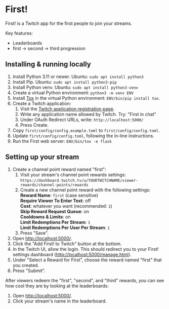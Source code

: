 # First!

First! is a Twitch app for the first people to join your streams.

Key features:

* Leaderboards
* first -> second -> third progression

## Installing & running locally

1. Install Python 3.11 or newer. Ubuntu: `sudo apt install python3`
2. Install Pip. Ubuntu: `sudo apt install python3-pip`
3. Install Python venv. Ubuntu: `sudo apt install python3-venv`
4. Create a virtual Python environment: `python3 -m venv ENV`
5. Install [Tox][] in the virtual Python environment: `ENV/bin/pip install tox`.
6. Create a Twitch application:
   1. Visit the [Twitch application registration page](register-Twitch-app).
   2. Write any application name allowed by Twitch. Try: "First in chat"
   3. Under OAuth Redirect URLs, write: `http://localhost:5000/`
   4. Press Create.
7. Copy `first/config/config.example.toml` to `first/config/config.toml`.
8. Update `first/config/config.toml`, following the in-line
   instructions.
9. Run the First web server: `ENV/bin/tox -e flask`

## Setting up your stream

1. Create a channel point reward named "first":
   1. Visit your stream's channel point rewards settings:
      `https://dashboard.twitch.tv/u/YOURTWITCHNAME/viewer-rewards/channel-points/rewards`
   2. Create a new channel point reward with the following settings:  
      **Reward Name**: `first` (case sensitive)  
      **Require Viewer To Enter Text**: off  
      **Cost**: whatever you want (recommended: `1`)  
      **Skip Reward Request Queue**: on  
      **Cooldowns & Limits**: on  
      **Limit Redemptions Per Stream**: `1`  
      **Limit Redemptions Per User Per Stream**: `1`
   3. Press "Save".
2. Open <http://localhost:5000/>.
3. Click the "Add First! to Twitch" button at the bottom.
4. In the Twitch UI, allow the login. This should redirect you to
   your First! settings dashboard (<http://localhost:5000/manage.html>).
5. Under "Select a Reward for First", choose the reward named "first"
   that you created.
6. Press "Submit".

After viewers redeem the "first", "second", and "third" rewards, you can
see how cool they are by looking at the leaderboards:

1. Open <http://localhost:5000/>.
2. Click your stream's name in the leaderboard.

[Tox]: https://tox.wiki
[register-Twitch-app]: https://dev.twitch.tv/console/apps/create
